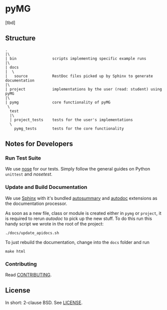 # pyMG

[tbd]


## Structure

    .
    |\
    | bin                scripts implementing specific example runs
    |\
    | docs
    |  \
    |   source           RestDoc files picked up by Sphinx to generate documentation
    |\
    | project            implementations by the user (read: student) using pyMG
    |\
    | pymg               core functionality of pyMG
     \
      test
      |\
      | project_tests    tests for the user's implementations
      \
        pymg_tests       tests for the core functionality


## Notes for Developers

### Run Test Suite

We use [nose][] for our tests.
Simply follow the general guides on Python `unittest` and *nosetest*.


### Update and Build Documentation

We use [Sphinx][sphinx] with it's bundled [autosummary][] and [autodoc][] extensions as the
documentation processor.

As soon as a new file, class or module is created either in `pymg` or `project`, it is required to
rerun *autodoc* to pick up the new stuff.
To do this run this handy script we wrote in the root of the project:

    ./docs/update_apidocs.sh

To just rebuild the documentation, change into the `docs` folder and run

    make html


### Contributing

Read [CONTRIBUTING](CONTRIBUTING).


## License

In short: 2-clause BSD.
See [LICENSE](LICENSE).

[nose]: https://nose.readthedocs.org/en/latest/
[sphinx]: http://www.sphinx-doc.org/en/stable/index.html
[autosummary]: http://www.sphinx-doc.org/en/stable/ext/autosummary.html
[autodoc]: http://www.sphinx-doc.org/en/stable/ext/autodoc.html
